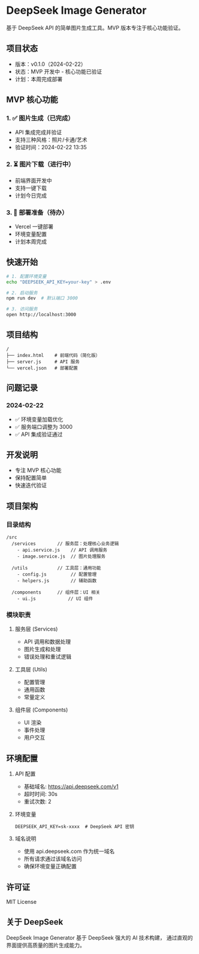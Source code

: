 # DeepSeek Image Generator

基于 DeepSeek API 的简单图片生成工具。MVP 版本专注于核心功能验证。

## 项目状态
- 版本：v0.1.0（2024-02-22）
- 状态：MVP 开发中 - 核心功能已验证
- 计划：本周完成部署

## MVP 核心功能
### 1. ✅ 图片生成（已完成）
- API 集成完成并验证
- 支持三种风格：照片/卡通/艺术
- 验证时间：2024-02-22 13:35

### 2. ⏳ 图片下载（进行中）
- 前端界面开发中
- 支持一键下载
- 计划今日完成

### 3. 📝 部署准备（待办）
- Vercel 一键部署
- 环境变量配置
- 计划本周完成

## 快速开始
```bash
# 1. 配置环境变量
echo "DEEPSEEK_API_KEY=your-key" > .env

# 2. 启动服务
npm run dev  # 默认端口 3000

# 3. 访问服务
open http://localhost:3000
```

## 项目结构
```
/
├── index.html    # 前端代码（简化版）
├── server.js     # API 服务
└── vercel.json   # 部署配置
```

## 问题记录
### 2024-02-22
- ✅ 环境变量加载优化
- ✅ 服务端口调整为 3000
- ✅ API 集成验证通过

## 开发说明
- 专注 MVP 核心功能
- 保持配置简单
- 快速迭代验证

## 项目架构

### 目录结构
```
/src
  /services        // 服务层：处理核心业务逻辑
    - api.service.js    // API 调用服务
    - image.service.js  // 图片处理服务

  /utils           // 工具层：通用功能
    - config.js         // 配置管理
    - helpers.js        // 辅助函数

  /components      // 组件层：UI 相关
    - ui.js            // UI 组件
```

### 模块职责
1. 服务层 (Services)
   - API 调用和数据处理
   - 图片生成和处理
   - 错误处理和重试逻辑

2. 工具层 (Utils)
   - 配置管理
   - 通用函数
   - 常量定义

3. 组件层 (Components)
   - UI 渲染
   - 事件处理
   - 用户交互 

## 环境配置

1. API 配置
   - 基础域名: https://api.deepseek.com/v1
   - 超时时间: 30s
   - 重试次数: 2

2. 环境变量
   ```env
   DEEPSEEK_API_KEY=sk-xxxx  # DeepSeek API 密钥
   ```

3. 域名说明
   - 使用 api.deepseek.com 作为统一域名
   - 所有请求通过该域名访问
   - 确保环境变量正确配置 

## 许可证
MIT License

## 关于 DeepSeek
DeepSeek Image Generator 基于 DeepSeek 强大的 AI 技术构建，
通过直观的界面提供高质量的图片生成能力。